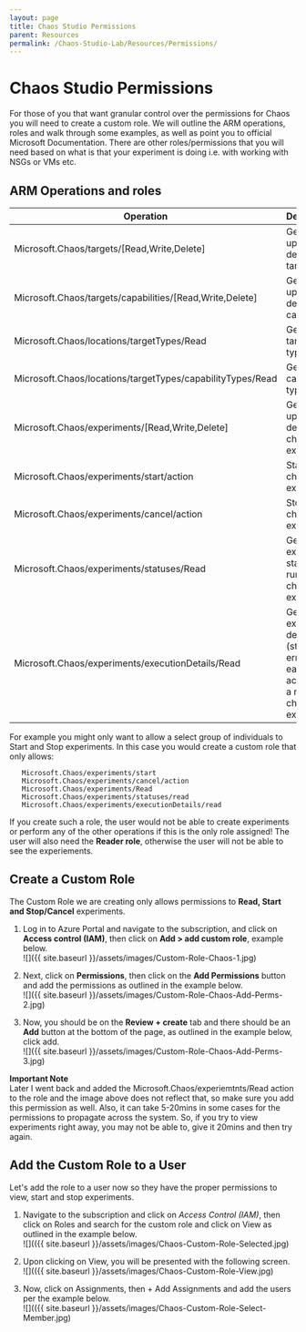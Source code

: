 ```yaml
---
layout: page
title: Chaos Studio Permissions
parent: Resources 
permalink: /Chaos-Studio-Lab/Resources/Permissions/
---
```


# **Chaos Studio Permissions**
For those of you that want granular control over the permissions for Chaos you will need to create a custom role.  We will outline the ARM operations, roles and walk through some examples, as well as point you to official Microsoft Documentation.  There are other roles/permissions that you will need based on what is that your experiment is doing i.e. with working with NSGs or VMs etc.

## ARM Operations and roles

| Operation | Description |
| ----- | ----- |
| Microsoft.Chaos/targets/[Read,Write,Delete] | Get, create, update, or delete a target. | 
| Microsoft.Chaos/targets/capabilities/[Read,Write,Delete] | Get, create, update, or delete a capability. |
| Microsoft.Chaos/locations/targetTypes/Read | Get all target types. |
| Microsoft.Chaos/locations/targetTypes/capabilityTypes/Read | Get all capability types. |
| Microsoft.Chaos/experiments/[Read,Write,Delete] | 	Get, create, update, or delete a chaos experiment. |
| Microsoft.Chaos/experiments/start/action | 	Start a chaos experiment. |
| Microsoft.Chaos/experiments/cancel/action | Stop a chaos experiment. | 
| Microsoft.Chaos/experiments/statuses/Read | Get the execution status for a run of a chaos experiment. |
| Microsoft.Chaos/experiments/executionDetails/Read | Get the execution details (status and errors for each action) for a run of a chaos experiment. |

For example you might only want to allow a select group of individuals to Start and Stop experiments.  In this case you would create a custom role that only allows:

   ~~~
      Microsoft.Chaos/experiments/start
      Microsoft.Chaos/experiments/cancel/action
      Microsoft.Chaos/experiments/Read
      Microsoft.Chaos/experiments/statuses/read
      Microsoft.Chaos/experiments/executionDetails/read
   ~~~
   
If you create such a role, the user would not be able to create experiments or perform any of the other operations if this is the only role assigned!  The user will also need the **Reader role**, otherwise the user will not be able to see the experiements.     

## Create a Custom Role
The Custom Role we are creating only allows permissions to **Read, Start and Stop/Cancel** experiments. 

1. Log in to Azure Portal and navigate to the subscription, and click on **Access control (IAM)**, then click on **Add > add custom role**, example below.<br>
![]({{ site.baseurl }}/assets/images/Custom-Role-Chaos-1.jpg)


2. Next, click on **Permissions**, then click on the **Add Permissions** button and add the permissions as outlined in the example below.<br>
![]({{ site.baseurl }}/assets/images/Custom-Role-Chaos-Add-Perms-2.jpg)

3. Now, you should be on the **Review + create** tab and there should be an **Add** button at the bottom of the page, as outlined in the example below, click add.<br>
![]({{ site.baseurl }}/assets/images/Custom-Role-Chaos-Add-Perms-3.jpg)

**Important Note**<br>
Later I went back and added the Microsoft.Chaos/experiemtnts/Read action to the role and the image above does not reflect that, so make sure you add this permission as well.  Also, it can take 5-20mins in some cases for the permissions to propagate across the system.  So, if you try to view experiments right away, you may not be able to, give it 20mins and then try again.

## Add the Custom Role to a User
Let's add the role to a user now so they have the proper permissions to view, start and stop experiments.

1. Navigate to the subscription and click on *Access Control (IAM)*, then click on Roles and search for the custom role and click on View as outlined in the example below.<br>
![](({{ site.baseurl }}/assets/images/Chaos-Custom-Role-Selected.jpg)

2. Upon clicking on View, you will be presented with the following screen.<br>
![](({{ site.baseurl }}/assets/images/Chaos-Custom-Role-View.jpg)

3. Now, click on Assignments, then + Add Assignments and add the users per the example below.<br>
![](({{ site.baseurl }}/assets/images/Chaos-Custom-Role-Select-Member.jpg)
 



